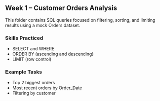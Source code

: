 ## Week 1 – Customer Orders Analysis

This folder contains SQL queries focused on filtering, sorting, and limiting results using a mock Orders dataset.

### Skills Practiced
- SELECT and WHERE
- ORDER BY (ascending and descending)
- LIMIT (row control)

### Example Tasks
- Top 2 biggest orders
- Most recent orders by Order_Date
- Filtering by customer

